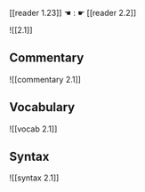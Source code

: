 [[reader 1.23]] ☚ : ☛ [[reader 2.2]]

![[2.1]]

## Commentary

![[commentary 2.1]]

## Vocabulary

![[vocab 2.1]]

## Syntax

![[syntax 2.1]]

